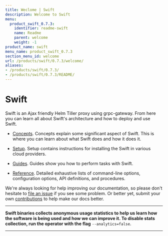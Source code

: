 ```yaml
---
title: Weclome | Swift
description: Welcome to Swift
menu:
  product_swift_0.7.3:
    identifier: readme-swift
    name: Readme
    parent: welcome
    weight: -1
product_name: swift
menu_name: product_swift_0.7.3
section_menu_id: welcome
url: /products/swift/0.7.3/welcome/
aliases:
- /products/swift/0.7.3/
- /products/swift/0.7.3/README/
---
```


# Swift
Swift is an Ajax friendly Helm Tiller proxy using grpc-gateway. From here you can learn all about Swift's architecture and how to deploy and use Swift.

- [Concepts](/products/swift/0.7.3/concepts/). Concepts explain some significant aspect of Swift. This is where you can learn about what Swift does and how it does it.

- [Setup](/products/swift/0.7.3/setup/). Setup contains instructions for installing
  the Swift in various cloud providers.

- [Guides](/products/swift/0.7.3/guides/). Guides show you how to perform tasks with Swift.

- [Reference](/products/swift/0.7.3/reference/). Detailed exhaustive lists of
command-line options, configuration options, API definitions, and procedures.

We're always looking for help improving our documentation, so please don't hesitate to [file an issue](https://github.com/appscode/swift/issues/new) if you see some problem. Or better yet, submit your own [contributions](/products/swift/0.7.3/CONTRIBUTING) to help
make our docs better.

---

**Swift binaries collects anonymous usage statistics to help us learn how the software is being used and how we can improve it. To disable stats collection, run the operator with the flag** `--analytics=false`.

---
